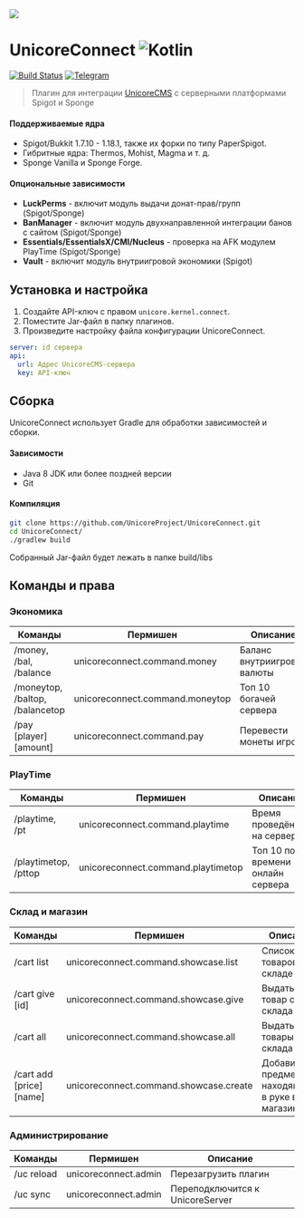 <img src="https://github.com/UnicoreProject/UnicoreConnect/blob/main/unicoreconnect.png?raw=true?v=2" />

# UnicoreConnect ![Kotlin](https://img.shields.io/badge/-Kotlin-05122A?style=flat&logo=Kotlin&logoColor=FFA518)&nbsp;
[![Build Status](https://github.com/ZirconiaStudio/ZirconiaConnect/actions/workflows/gradle.yml/badge.svg)](https://github.com/UnicoreProject/UnicoreConnect/actions)
[![Telegram](https://img.shields.io/endpoint?style=social&url=https://runkit.io/damiankrawczyk/telegram-badge/branches/master?url=https://t.me/unicore_project)](https://t.me/zirconiacms)

> Плагин для интеграции [UnicoreCMS](https://unicorecms.ru) с серверными платформами Spigot и Sponge

#### Поддерживаемые ядра
- Spigot/Bukkit 1.7.10 - 1.18.1, также их форки по типу PaperSpigot.
- Гибритные ядра: Thermos, Mohist, Magma и т. д.
- Sponge Vanilla и Sponge Forge.

#### Опциональные зависимости
* **LuckPerms** - включит модуль выдачи донат-прав/групп (Spigot/Sponge)
* **BanManager** - включит модуль двухнаправленной интеграции банов с сайтом (Spigot/Sponge)
* **Essentials/EssentialsX/CMI/Nucleus** - проверка на AFK модулем PlayTime (Spigot/Sponge)
* **Vault** - включит модуль внутриигровой экономики (Spigot)

## Установка и настройка
1. Создайте API-ключ с правом `unicore.kernel.connect`.
2. Поместите Jar-файл в папку плагинов.
3. Произведите настройку файла конфигурации UnicoreConnect.

```yaml
server: id сервера
api:
  url: Адрес UnicoreCMS-сервера
  key: API-ключ
```

## Сборка
UnicoreConnect использует Gradle для обработки зависимостей и сборки.

#### Зависимости
* Java 8 JDK или более поздней версии
* Git

#### Компиляция
```sh
git clone https://github.com/UnicoreProject/UnicoreConnect.git
cd UnicoreConnect/
./gradlew build
```

Собранный Jar-файл будет лежать в папке build/libs

## Команды и права

### Экономика
Команды | Пермишен | Описание |
| --- |  --- |  --- |
| /money, /bal, /balance | unicoreconnect.command.money | Баланс внутриигровой валюты |
| /moneytop, /baltop, /balancetop | unicoreconnect.command.moneytop | Топ 10 богачей сервера |
| /pay \[player\] \[amount\] | unicoreconnect.command.pay | Перевести монеты игроку |

### PlayTime
Команды | Пермишен | Описание |
| --- |  --- |  --- |
| /playtime, /pt | unicoreconnect.command.playtime | Время проведённое на сервере |
| /playtimetop, /pttop | unicoreconnect.command.playtimetop | Топ 10 по времени онлайн сервера |

### Склад и магазин
Команды | Пермишен | Описание |
| --- |  --- |  --- |
| /cart list | unicoreconnect.command.showcase.list | Список товаров на складе |
| /cart give \[id\] | unicoreconnect.command.showcase.give | Выдать товар со склада |
| /cart all | unicoreconnect.command.showcase.all | Выдать все товары со склада |
| /cart add \[price\] \[name\] | unicoreconnect.command.showcase.create | Добавить предмет, находящийся в руке в магазин |

### Администрирование
Команды | Пермишен | Описание |
| --- |  --- |  --- |
| /uc reload | unicoreconnect.admin | Перезагрузить плагин |
| /uc sync | unicoreconnect.admin | Переподключится к UnicoreServer |
